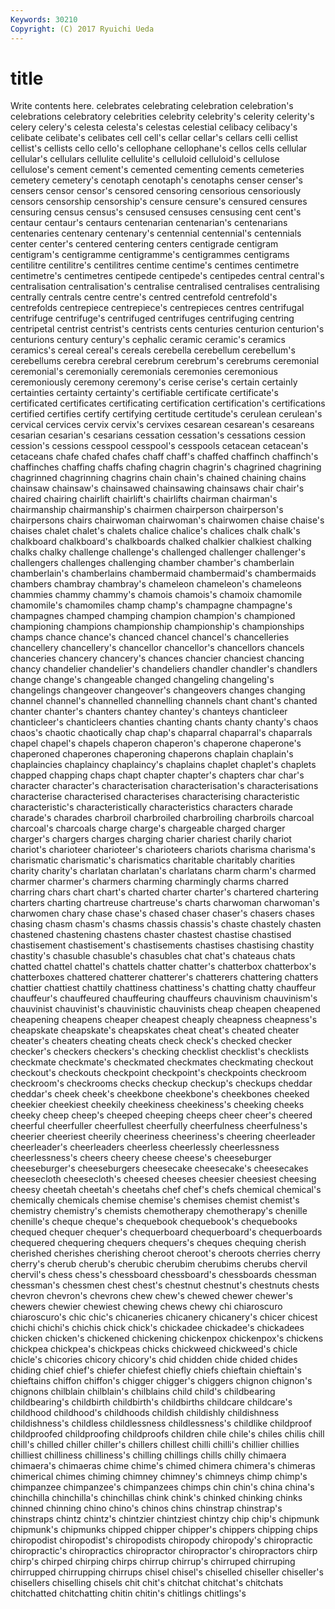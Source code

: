 ```yaml
---
Keywords: 30210 
Copyright: (C) 2017 Ryuichi Ueda
---
```


# title

Write contents here.
celebrates celebrating celebration celebration's celebrations celebratory celebrities celebrity celebrity's
celerity celerity's celery celery's celesta celesta's celestas celestial celibacy celibacy's
celibate celibate's celibates cell cell's cellar cellar's cellars celli cellist
cellist's cellists cello cello's cellophane cellophane's cellos cells cellular cellular's
cellulars cellulite cellulite's celluloid celluloid's cellulose cellulose's cement cement's cemented
cementing cements cemeteries cemetery cemetery's cenotaph cenotaph's cenotaphs censer censer's
censers censor censor's censored censoring censorious censoriously censors censorship censorship's
censure censure's censured censures censuring census census's censused censuses censusing
cent cent's centaur centaur's centaurs centenarian centenarian's centenarians centenaries centenary
centenary's centennial centennial's centennials center center's centered centering centers centigrade
centigram centigram's centigramme centigramme's centigrammes centigrams centilitre centilitre's centilitres centime
centime's centimes centimetre centimetre's centimetres centipede centipede's centipedes central central's
centralisation centralisation's centralise centralised centralises centralising centrally centrals centre centre's
centred centrefold centrefold's centrefolds centrepiece centrepiece's centrepieces centres centrifugal centrifuge
centrifuge's centrifuged centrifuges centrifuging centring centripetal centrist centrist's centrists cents
centuries centurion centurion's centurions century century's cephalic ceramic ceramic's ceramics
ceramics's cereal cereal's cereals cerebella cerebellum cerebellum's cerebellums cerebra cerebral
cerebrum cerebrum's cerebrums ceremonial ceremonial's ceremonially ceremonials ceremonies ceremonious ceremoniously
ceremony ceremony's cerise cerise's certain certainly certainties certainty certainty's certifiable
certificate certificate's certificated certificates certificating certification certification's certifications certified certifies
certify certifying certitude certitude's cerulean cerulean's cervical cervices cervix cervix's
cervixes cesarean cesarean's cesareans cesarian cesarian's cesarians cessation cessation's cessations
cession cession's cessions cesspool cesspool's cesspools cetacean cetacean's cetaceans chafe
chafed chafes chaff chaff's chaffed chaffinch chaffinch's chaffinches chaffing chaffs
chafing chagrin chagrin's chagrined chagrining chagrinned chagrinning chagrins chain chain's
chained chaining chains chainsaw chainsaw's chainsawed chainsawing chainsaws chair chair's
chaired chairing chairlift chairlift's chairlifts chairman chairman's chairmanship chairmanship's chairmen
chairperson chairperson's chairpersons chairs chairwoman chairwoman's chairwomen chaise chaise's chaises
chalet chalet's chalets chalice chalice's chalices chalk chalk's chalkboard chalkboard's
chalkboards chalked chalkier chalkiest chalking chalks chalky challenge challenge's challenged
challenger challenger's challengers challenges challenging chamber chamber's chamberlain chamberlain's chamberlains
chambermaid chambermaid's chambermaids chambers chambray chambray's chameleon chameleon's chameleons chammies
chammy chammy's chamois chamois's chamoix chamomile chamomile's chamomiles champ champ's
champagne champagne's champagnes champed champing champion champion's championed championing champions
championship championship's championships champs chance chance's chanced chancel chancel's chancelleries
chancellery chancellery's chancellor chancellor's chancellors chancels chanceries chancery chancery's chances
chancier chanciest chancing chancy chandelier chandelier's chandeliers chandler chandler's chandlers
change change's changeable changed changeling changeling's changelings changeover changeover's changeovers
changes changing channel channel's channelled channelling channels chant chant's chanted
chanter chanter's chanters chantey chantey's chanteys chanticleer chanticleer's chanticleers chanties
chanting chants chanty chanty's chaos chaos's chaotic chaotically chap chap's
chaparral chaparral's chaparrals chapel chapel's chapels chaperon chaperon's chaperone chaperone's
chaperoned chaperones chaperoning chaperons chaplain chaplain's chaplaincies chaplaincy chaplaincy's chaplains
chaplet chaplet's chaplets chapped chapping chaps chapt chapter chapter's chapters
char char's character character's characterisation characterisation's characterisations characterise characterised characterises
characterising characteristic characteristic's characteristically characteristics characters charade charade's charades charbroil
charbroiled charbroiling charbroils charcoal charcoal's charcoals charge charge's chargeable charged
charger charger's chargers charges charging charier chariest charily chariot chariot's
charioteer charioteer's charioteers chariots charisma charisma's charismatic charismatic's charismatics charitable
charitably charities charity charity's charlatan charlatan's charlatans charm charm's charmed
charmer charmer's charmers charming charmingly charms charred charring chars chart
chart's charted charter charter's chartered chartering charters charting chartreuse chartreuse's
charts charwoman charwoman's charwomen chary chase chase's chased chaser chaser's
chasers chases chasing chasm chasm's chasms chassis chassis's chaste chastely
chasten chastened chastening chastens chaster chastest chastise chastised chastisement chastisement's
chastisements chastises chastising chastity chastity's chasuble chasuble's chasubles chat chat's
chateaus chats chatted chattel chattel's chattels chatter chatter's chatterbox chatterbox's
chatterboxes chattered chatterer chatterer's chatterers chattering chatters chattier chattiest chattily
chattiness chattiness's chatting chatty chauffeur chauffeur's chauffeured chauffeuring chauffeurs chauvinism
chauvinism's chauvinist chauvinist's chauvinistic chauvinists cheap cheapen cheapened cheapening cheapens
cheaper cheapest cheaply cheapness cheapness's cheapskate cheapskate's cheapskates cheat cheat's
cheated cheater cheater's cheaters cheating cheats check check's checked checker
checker's checkers checkers's checking checklist checklist's checklists checkmate checkmate's checkmated
checkmates checkmating checkout checkout's checkouts checkpoint checkpoint's checkpoints checkroom checkroom's
checkrooms checks checkup checkup's checkups cheddar cheddar's cheek cheek's cheekbone
cheekbone's cheekbones cheeked cheekier cheekiest cheekily cheekiness cheekiness's cheeking cheeks
cheeky cheep cheep's cheeped cheeping cheeps cheer cheer's cheered cheerful
cheerfuller cheerfullest cheerfully cheerfulness cheerfulness's cheerier cheeriest cheerily cheeriness cheeriness's
cheering cheerleader cheerleader's cheerleaders cheerless cheerlessly cheerlessness cheerlessness's cheers cheery
cheese cheese's cheeseburger cheeseburger's cheeseburgers cheesecake cheesecake's cheesecakes cheesecloth cheesecloth's
cheesed cheeses cheesier cheesiest cheesing cheesy cheetah cheetah's cheetahs chef
chef's chefs chemical chemical's chemically chemicals chemise chemise's chemises chemist
chemist's chemistry chemistry's chemists chemotherapy chemotherapy's chenille chenille's cheque cheque's
chequebook chequebook's chequebooks chequed chequer chequer's chequerboard chequerboard's chequerboards chequered
chequering chequers chequers's cheques chequing cherish cherished cherishes cherishing cheroot
cheroot's cheroots cherries cherry cherry's cherub cherub's cherubic cherubim cherubims
cherubs chervil chervil's chess chess's chessboard chessboard's chessboards chessman chessman's
chessmen chest chest's chestnut chestnut's chestnuts chests chevron chevron's chevrons
chew chew's chewed chewer chewer's chewers chewier chewiest chewing chews
chewy chi chiaroscuro chiaroscuro's chic chic's chicaneries chicanery chicanery's chicer
chicest chichi chichi's chichis chick chick's chickadee chickadee's chickadees chicken
chicken's chickened chickening chickenpox chickenpox's chickens chickpea chickpea's chickpeas chicks
chickweed chickweed's chicle chicle's chicories chicory chicory's chid chidden chide
chided chides chiding chief chief's chiefer chiefest chiefly chiefs chieftain
chieftain's chieftains chiffon chiffon's chigger chigger's chiggers chignon chignon's chignons
chilblain chilblain's chilblains child child's childbearing childbearing's childbirth childbirth's childbirths
childcare childcare's childhood childhood's childhoods childish childishly childishness childishness's childless
childlessness childlessness's childlike childproof childproofed childproofing childproofs children chile chile's
chiles chilis chill chill's chilled chiller chiller's chillers chillest chilli
chilli's chillier chillies chilliest chilliness chilliness's chilling chillings chills chilly
chimaera chimaera's chimaeras chime chime's chimed chimera chimera's chimeras chimerical
chimes chiming chimney chimney's chimneys chimp chimp's chimpanzee chimpanzee's chimpanzees
chimps chin chin's china china's chinchilla chinchilla's chinchillas chink chink's
chinked chinking chinks chinned chinning chino chino's chinos chins chinstrap
chinstrap's chinstraps chintz chintz's chintzier chintziest chintzy chip chip's chipmunk
chipmunk's chipmunks chipped chipper chipper's chippers chipping chips chiropodist chiropodist's
chiropodists chiropody chiropody's chiropractic chiropractic's chiropractics chiropractor chiropractor's chiropractors chirp
chirp's chirped chirping chirps chirrup chirrup's chirruped chirruping chirrupped chirrupping
chirrups chisel chisel's chiselled chiseller chiseller's chisellers chiselling chisels chit
chit's chitchat chitchat's chitchats chitchatted chitchatting chitin chitin's chitlings chitlings's

